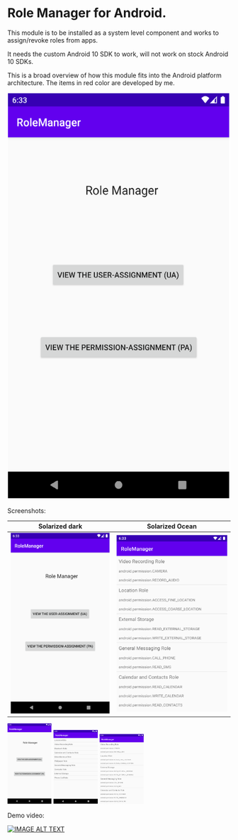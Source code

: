 # Role Manager for Android.

This module is to be installed as a system level component and works to assign/revoke roles from apps.

It needs the custom Android 10 SDK to work, will not work on stock Android 10 SDKs.

This is a broad overview of how this module fits into the Android platform architecture. The items in red color are developed by me.

![alt text](https://github.com/samtronxindia/SamirRoleManager/blob/master/RoleManager.png?raw=true)

Screenshots:

Solarized dark             |  Solarized Ocean
:-------------------------:|:-------------------------:
![](https://github.com/samtronxindia/SamirRoleManager/blob/master/RoleManagerUI.png)  |  ![](https://github.com/samtronxindia/SamirRoleManager/blob/master/UA.png)

<p float="left">
  <img src="/RoleManagerUI.png" width="100" />
  <img src="/PA.png" width="100" /> 
  <img src="/UA.png" width="100" />
</p>


Demo video:

[![IMAGE ALT TEXT](http://img.youtube.com/vi/YiQoUr_I2jQ/0.jpg)](http://www.youtube.com/watch?v=YiQoUr_I2jQ "Dissertation Demo for Samir Talegaon")
